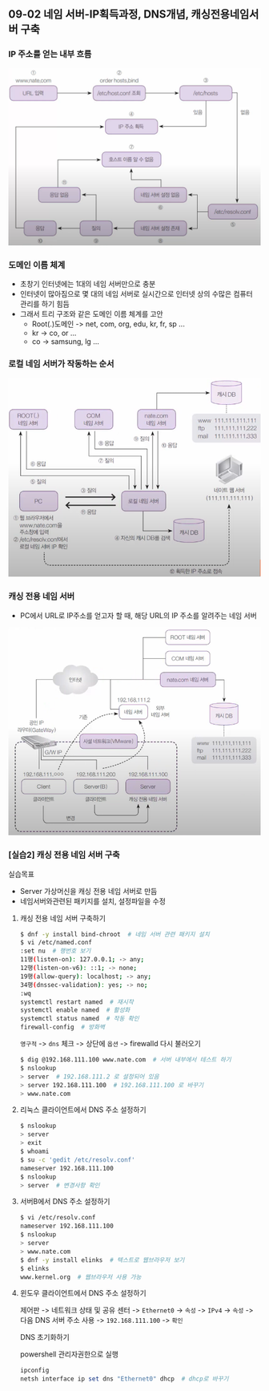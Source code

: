 ## 09-02 네임 서버-IP획득과정, DNS개념, 캐싱전용네임서버 구축

### IP 주소를 얻는 내부 흐름

![09-02 IP주소를 얻는 내부 흐름](./assets/09-02IP주소를얻는내부흐름.png)

### 도메인 이름 체계

- 초창기 인터넷에는 1대의 네임 서버만으로 충분
- 인터넷이 많아짐으로 몇 대의 네임 서버로 실시간으로 인터넷 상의 수많은 컴퓨터 관리를 하기 힘듬
- 그래서 트리 구조와 같은 도메인 이름 체계를 고안
    - Root(.)도메인 -> net, com, org, edu, kr, fr, sp ...
    - kr -> co, or ...
    - co -> samsung, lg ...

### 로컬 네임 서버가 작동하는 순서

![09-02 로컬 네임 서버 작동 순서](./assets/09-02로컬네임서버작동순서.png)

### 캐싱 전용 네임 서버

- PC에서 URL로 IP주소를 얻고자 할 때, 해당 URL의 IP 주소를 알려주는 네임 서버

![09-02 캐싱 전용 네임 서버](./assets/09-02캐싱전용네임서버.png)

### [실습2] 캐싱 전용 네임 서버 구축

실습목표
- Server 가상머신을 캐싱 전용 네임 서버로 만듬
- 네임서버와관련된 패키지를 설치, 설정파일을 수정

1. 캐싱 전용 네임 서버 구축하기

    ```bash
    $ dnf -y install bind-chroot  # 네임 서버 관련 패키지 설치
    $ vi /etc/named.conf
    :set nu  # 행번호 보기
    11행(listen-on): 127.0.0.1; -> any;
    12행(listen-on-v6): ::1; -> none;
    19행(allow-query): localhost; -> any;
    34행(dnssec-validation): yes; -> no;
    :wq
    systemctl restart named  # 재시작
    systemctl enable named  # 활성화
    systemctl status named  # 작동 확인
    firewall-config  # 방화벽
    ```
    `영구적` -> `dns` 체크 -> 상단에 `옵션` -> firewalld 다시 불러오기

    ``` bash
    $ dig @192.168.111.100 www.nate.com  # 서버 내부에서 테스트 하기
    $ nslookup
    > server  # 192.168.111.2 로 설정되어 있음
    > server 192.168.111.100  # 192.168.111.100 로 바꾸기
    > www.nate.com
    ```

2. 리눅스 클라이언트에서 DNS 주소 설정하기

    ```bash
    $ nslookup
    > server
    > exit
    $ whoami
    $ su -c 'gedit /etc/resolv.conf'
    nameserver 192.168.111.100
    $ nslookup
    > server  # 변경사항 확인    
    ```

3. 서버B에서 DNS 주소 설정하기

    ``` bash
    $ vi /etc/resolv.conf
    nameserver 192.168.111.100
    $ nslookup
    > server
    > www.nate.com
    $ dnf -y install elinks  # 텍스트로 웹브라우저 보기
    $ elinks
    www.kernel.org  # 웹브라우저 사용 가능  
    ```

4. 윈도우 클라이언트에서 DNS 주소 설정하기

    제어판 -> 네트워크 상태 및 공유 센터 -> `Ethernet0` -> `속성` -> `IPv4` -> `속성` -> 다음 DNS 서버 주소 사용 -> `192.168.111.100` -> `확인`

    DNS 초기화하기

    powershell 관리자권한으로 실행
    ```powershell
    ipconfig
    netsh interface ip set dns "Ethernet0" dhcp  # dhcp로 바꾸기
    ```
